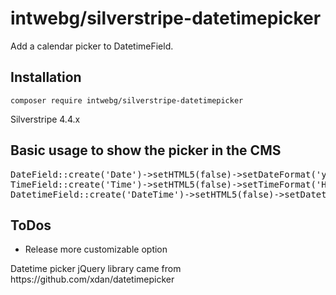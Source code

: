 <h1>intwebg/silverstripe-datetimepicker</h1>
<p>Add a calendar picker to DatetimeField.</p>

<h2>Installation</h2>
<p><code>composer require intwebg/silverstripe-datetimepicker</code></p>
<p>Silverstripe 4.4.x</p>

<h2>Basic usage to show the picker in the CMS</h2>
<pre>
DateField::create('Date')->setHTML5(false)->setDateFormat('yyyy-MM-dd')
TimeField::create('Time')->setHTML5(false)->setTimeFormat('HH:mm')
DatetimeField::create('DateTime')->setHTML5(false)->setDatetimeFormat('yyyy-MM-dd HH:mm:ss')
</pre>

<h2>ToDos</h2>
<ul>
<li>Release more customizable option</li>
</ul>
<p>Datetime picker jQuery library came from https://github.com/xdan/datetimepicker
